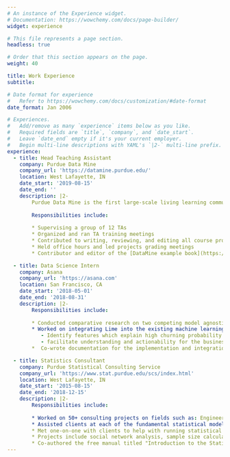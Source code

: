```yaml
---
# An instance of the Experience widget.
# Documentation: https://wowchemy.com/docs/page-builder/
widget: experience

# This file represents a page section.
headless: true

# Order that this section appears on the page.
weight: 40

title: Work Experience
subtitle:

# Date format for experience
#   Refer to https://wowchemy.com/docs/customization/#date-format
date_format: Jan 2006

# Experiences.
#   Add/remove as many `experience` items below as you like.
#   Required fields are `title`, `company`, and `date_start`.
#   Leave `date_end` empty if it's your current employer.
#   Begin multi-line descriptions with YAML's `|2-` multi-line prefix.
experience:
  - title: Head Teaching Assistant
    company: Purdue Data Mine 
    company_url: 'https://datamine.purdue.edu/'
    location: West Lafayette, IN
    date_start: '2019-08-15'
    date_end: ''  
    description: |2-  
        Purdue Data Mine is the first large-scale living learning community for undergraduates from all majors, focused on Data Science for All.  
        
        Responsibilities include:  
        
        * Supervising a group of 12 TAs  
        * Organized and ran TA training meetings  
        * Contributed to writing, reviewing, and editing all course projects  
        * Held office hours and led projects grading meetings  
        * Contributor and editor of the [DataMine example book](https://thedatamine.github.io/the-examples-book/index.html)    

  - title: Data Science Intern
    company: Asana 
    company_url: 'https://asana.com'
    location: San Francisco, CA
    date_start: '2018-05-01'
    date_end: '2018-08-31'  
    description: |2-  
        Responsibilities include:    
        
        * Conducted comparative research on two competing model agnostic machine learning interpretability methods [Lime](https://arxiv.org/pdf/1602.04938v1.pdf) and [Anchor](https://ojs.aaai.org/index.php/AAAI/article/view/11491/11350).   
        * Worked on integrating Lime into the existing machine learning model for predicting account churn which allowed to:  
           - Identify features which explain high churning probability for a given account  
           - facilitate understanding and actionability for the business team  
        *  Co-wrote documentation for the implementation and integration of Lime into the account churning model      

  - title: Statistics Consultant
    company: Purdue Statistical Consulting Service 
    company_url: 'https://www.stat.purdue.edu/scs/index.html'
    location: West Lafayette, IN
    date_start: '2015-08-15'
    date_end: '2018-12-15'  
    description: |2-  
        Responsibilities include:      
                
        * Worked on 50+ consulting projects on fields such as: Engineering, Social Sciences, Natural Sciences, Hotel Management, Linguistics.  
        * Assisted clients at each of the fundamental statistical modeling steps: defining scope of project, design of experiment, data quality control, data analysis and visualization, results interpretation and writing for journal publication, technical report and grant proposal.  
        * Met one-on-one with clients to help with running statistical analysis and machine learning projects using R, SAS, MATLAB and SQL.  
        * Projects include social network analysis, sample size calculation for complex experimental designs, analysis of large time series data, analysis on datasets with missing values, metrics engineering.  
        * Co-authored the free manual titled "Introduction to the Statistical Software R", to provide a quick introduction to R for the use of faculty and students at Purdue University.
---
```

